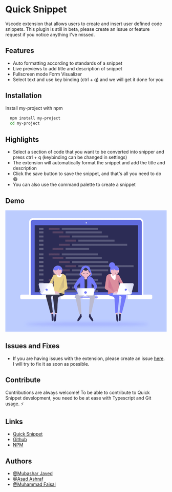 # Quick Snippet

Vscode extension that allows users to create and insert user defined code snippets. This plugin is still in beta, please create an issue or feature request if you notice anything I've missed.

## Features

- Auto formatting according to standards of a snippet
- Live previews to add title and description of snippet
- Fullscreen mode Form Visualizer
- Select text and use key binding (ctrl + q) and we will get it done for you

## Installation

Install my-project with npm

```bash
  npm install my-project
  cd my-project
```

## Highlights

- Select a section of code that you want to be converted into snipper and press ctrl + q (keybinding can be changed in settings)
- The extension will automatically format the snippet and add the title and description
- Click the save button to save the snippet, and that's all you need to do 😄
- You can also use the command palette to create a snippet

## Demo

![App Screenshot](./assets/media/demo/qs-demo.gif)

## Issues and Fixes

- If you are having issues with the extension, please create an issue [here](https://github.com/Mubashar-javed/quick-snippets/issues). I will try to fix it as soon as possible.

## Contribute

Contributions are always welcome!
To be able to contribute to Quick Snippet development, you need to be at ease with Typescript and Git usage. ⚡️

## Links

- [Quick Snippet](https://marketplace.visualstudio.com/items?itemName=MubasharJaved.quick-snippet)
- [Github](https://marketplace.visualstudio.com/items?itemName=MubasharJaved.quick-snippet)
- [NPM](https://www.npmjs.com/package/quick-snippet)

## Authors

- [@Mubashar Javed](https://www.github.com/Mubashar-javed)
- [@Asad Ashraf](https://github.com/Asad9988)
- [@Muhammad Faisal](https://github.com/Asad9988)
